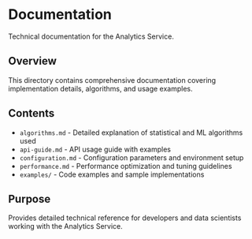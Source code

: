 # Documentation

Technical documentation for the Analytics Service.

## Overview

This directory contains comprehensive documentation covering implementation details, algorithms, and usage examples.

## Contents

- `algorithms.md` - Detailed explanation of statistical and ML algorithms used
- `api-guide.md` - API usage guide with examples
- `configuration.md` - Configuration parameters and environment setup
- `performance.md` - Performance optimization and tuning guidelines
- `examples/` - Code examples and sample implementations

## Purpose

Provides detailed technical reference for developers and data scientists working with the Analytics Service.
